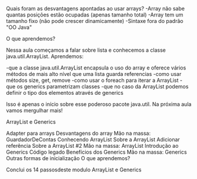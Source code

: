 Quais foram as desvantagens apontadas ao usar arrays?
-Array não sabe quantas posições estão ocupadas (apenas tamanho total)
-Array tem um tamanho fixo (não pode crescer dinamicamente)
-Sintaxe fora do padrão "OO Java"

O que aprendemos?

Nessa aula começamos a falar sobre lista e conhecemos a classe java.util.ArrayList. Aprendemos:

-que a classe java.util.ArrayList encapsula o uso do array e oferece vários métodos 
de mais alto nível que uma lista guarda referencias
-como usar métodos size, get, remove
-como usar o foreach para iterar a ArrayList
-que os generics parametrizam classes
-que no caso da ArrayList podemos definir o tipo dos elementos através de generics

Isso é apenas o início sobre esse poderoso pacote java.util. Na próxima aula vamos mergulhar mais!

ArrayList e Generics

Adapter para arrays
Desvantagens do array
Mão na massa: GuardadorDeContas
Conhecendo ArrayList
Sobre a ArrayList
Adicionar referência
Sobre a ArrayList #2
Mão na massa: ArrayList
Introdução ao Generics
Código legado
Benefícios dos Generics
Mão na massa: Generics
Outras formas de inicialização
O que aprendemos?

Conclui os 14 passosdeste modulo ArrayList e Generics
